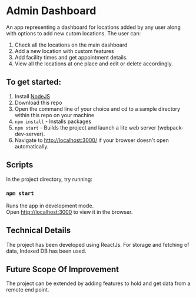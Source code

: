 # Admin Dashboard

An app representing a dashboard for locations added by any user along with options to add new cutom locations. The user can:<br>

1. Check all the locations on the main dashboard
2. Add a new location with custom features
3. Add facility times and get appointment details.
4. View all the locations at one place and edit or delete accordingly.


## To get started:

1. Install [NodeJS](http://www.nodejs.org)
2. Download this repo
3. Open the command line of your choice and cd to a sample directory within this repo on your machine
4. `npm install` - Installs packages
5. `npm start` - Builds the project and launch a lite web server (webpack-dev-server).
6. Navigate to [http://localhost:3000/](http://localhost:3000/) if your browser doesn't open automatically.


## Scripts

In the project directory, try running:

### `npm start`

Runs the app in development mode.<br>
Open [http://localhost:3000](http://localhost:3000) to view it in the browser.


## Technical Details

The project has been developed using ReactJs. For storage and fetching of data, Indexed DB has been used.


## Future Scope Of Improvement

The project can be extended by adding features to hold and get data from a remote end point.

